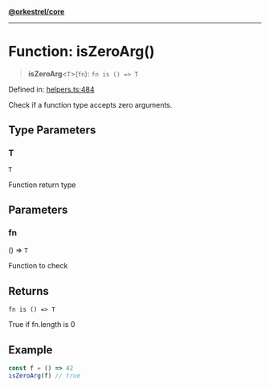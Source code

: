 [**@orkestrel/core**](../index.md)

***

# Function: isZeroArg()

> **isZeroArg**\<`T`\>(`fn`): `fn is () => T`

Defined in: [helpers.ts:484](https://github.com/orkestrel/core/blob/076093e61b67cd3d4198b173439f047ddbc97abc/src/helpers.ts#L484)

Check if a function type accepts zero arguments.

## Type Parameters

### T

`T`

Function return type

## Parameters

### fn

() => `T`

Function to check

## Returns

`fn is () => T`

True if fn.length is 0

## Example

```ts
const f = () => 42
isZeroArg(f) // true
```
